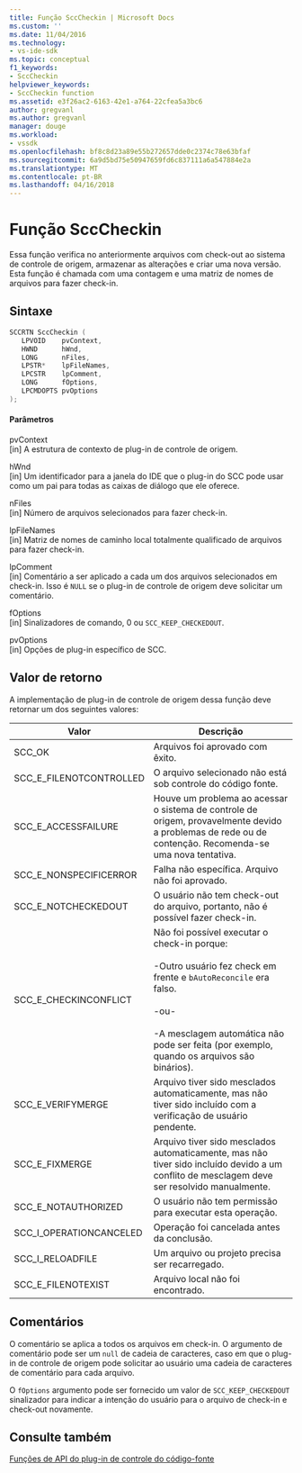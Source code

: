 ```yaml
---
title: Função SccCheckin | Microsoft Docs
ms.custom: ''
ms.date: 11/04/2016
ms.technology:
- vs-ide-sdk
ms.topic: conceptual
f1_keywords:
- SccCheckin
helpviewer_keywords:
- SccCheckin function
ms.assetid: e3f26ac2-6163-42e1-a764-22cfea5a3bc6
author: gregvanl
ms.author: gregvanl
manager: douge
ms.workload:
- vssdk
ms.openlocfilehash: bf8c8d23a89e55b272657dde0c2374c78e63bfaf
ms.sourcegitcommit: 6a9d5bd75e50947659fd6c837111a6a547884e2a
ms.translationtype: MT
ms.contentlocale: pt-BR
ms.lasthandoff: 04/16/2018
---
```

# <a name="scccheckin-function"></a>Função SccCheckin
Essa função verifica no anteriormente arquivos com check-out ao sistema de controle de origem, armazenar as alterações e criar uma nova versão. Esta função é chamada com uma contagem e uma matriz de nomes de arquivos para fazer check-in.  
  
## <a name="syntax"></a>Sintaxe  
  
```cpp  
SCCRTN SccCheckin (  
   LPVOID    pvContext,  
   HWND      hWnd,  
   LONG      nFiles,  
   LPSTR*    lpFileNames,  
   LPCSTR    lpComment,  
   LONG      fOptions,  
   LPCMDOPTS pvOptions  
);  
```  
  
#### <a name="parameters"></a>Parâmetros  
 pvContext  
 [in] A estrutura de contexto de plug-in de controle de origem.  
  
 hWnd  
 [in] Um identificador para a janela do IDE que o plug-in do SCC pode usar como um pai para todas as caixas de diálogo que ele oferece.  
  
 nFiles  
 [in] Número de arquivos selecionados para fazer check-in.  
  
 lpFileNames  
 [in] Matriz de nomes de caminho local totalmente qualificado de arquivos para fazer check-in.  
  
 lpComment  
 [in] Comentário a ser aplicado a cada um dos arquivos selecionados em check-in. Isso é `NULL` se o plug-in de controle de origem deve solicitar um comentário.  
  
 fOptions  
 [in] Sinalizadores de comando, 0 ou `SCC_KEEP_CHECKEDOUT`.  
  
 pvOptions  
 [in] Opções de plug-in específico de SCC.  
  
## <a name="return-value"></a>Valor de retorno  
 A implementação de plug-in de controle de origem dessa função deve retornar um dos seguintes valores:  
  
|Valor|Descrição|  
|-----------|-----------------|  
|SCC_OK|Arquivos foi aprovado com êxito.|  
|SCC_E_FILENOTCONTROLLED|O arquivo selecionado não está sob controle do código fonte.|  
|SCC_E_ACCESSFAILURE|Houve um problema ao acessar o sistema de controle de origem, provavelmente devido a problemas de rede ou de contenção. Recomenda-se uma nova tentativa.|  
|SCC_E_NONSPECIFICERROR|Falha não específica. Arquivo não foi aprovado.|  
|SCC_E_NOTCHECKEDOUT|O usuário não tem check-out do arquivo, portanto, não é possível fazer check-in.|  
|SCC_E_CHECKINCONFLICT|Não foi possível executar o check-in porque:<br /><br /> -Outro usuário fez check em frente e `bAutoReconcile` era falso.<br /><br /> -ou-<br /><br /> -A mesclagem automática não pode ser feita (por exemplo, quando os arquivos são binários).|  
|SCC_E_VERIFYMERGE|Arquivo tiver sido mesclados automaticamente, mas não tiver sido incluído com a verificação de usuário pendente.|  
|SCC_E_FIXMERGE|Arquivo tiver sido mesclados automaticamente, mas não tiver sido incluído devido a um conflito de mesclagem deve ser resolvido manualmente.|  
|SCC_E_NOTAUTHORIZED|O usuário não tem permissão para executar esta operação.|  
|SCC_I_OPERATIONCANCELED|Operação foi cancelada antes da conclusão.|  
|SCC_I_RELOADFILE|Um arquivo ou projeto precisa ser recarregado.|  
|SCC_E_FILENOTEXIST|Arquivo local não foi encontrado.|  
  
## <a name="remarks"></a>Comentários  
 O comentário se aplica a todos os arquivos em check-in. O argumento de comentário pode ser um `null` de cadeia de caracteres, caso em que o plug-in de controle de origem pode solicitar ao usuário uma cadeia de caracteres de comentário para cada arquivo.  
  
 O `fOptions` argumento pode ser fornecido um valor de `SCC_KEEP_CHECKEDOUT` sinalizador para indicar a intenção do usuário para o arquivo de check-in e check-out novamente.  
  
## <a name="see-also"></a>Consulte também  
 [Funções de API do plug-in de controle do código-fonte](../extensibility/source-control-plug-in-api-functions.md)